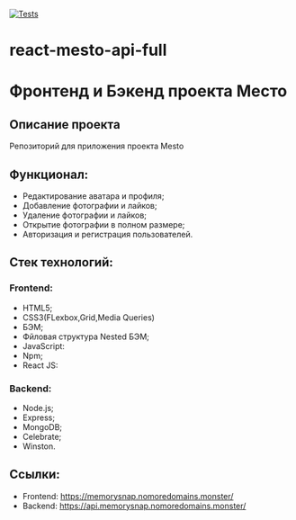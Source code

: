 [![Tests](https://github.com/yandex-praktikum/react-mesto-api-full-gha/actions/workflows/tests.yml/badge.svg)](https://github.com/yandex-praktikum/react-mesto-api-full-gha/actions/workflows/tests.yml)
# react-mesto-api-full
# Фронтенд и Бэкенд проекта Место 

## Описание проекта
Репозиторий для приложения проекта Mesto

## Функционал:
- Редактирование аватара и профиля;
- Добавление фотографии и лайков;
- Удаление фотографии и лайков;
- Открытие фотографии в полном размере;
- Авторизация и регистрация пользователей.

## Стек технологий:
### Frontend:
- HTML5;
- CSS3(FLexbox,Grid,Media Queries)
- БЭМ;
- Фйловая структура Nested БЭМ;
- JavaScript:
- Npm;
- React JS:

### Backend:
- Node.js;
- Express;
- MongoDB;
- Сelebrate;
- Winston.


## Ссылки:
- Frontend: https://memorysnap.nomoredomains.monster/
- Backend: https://api.memorysnap.nomoredomains.monster/